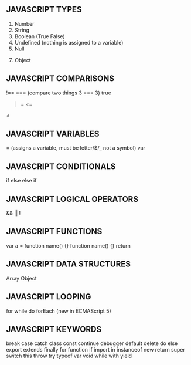 JAVASCRIPT TYPES
-----------------
1. Number 
2. String
3. Boolean  (True False)
4. Undefined (nothing is assigned to a variable)
5. Null
<!-- 6. Symbol (new in ECMAScript 6) -->
7. Object

JAVASCRIPT COMPARISONS
-----------------

!==
=== (compare two things  3 === 3) true
>=
<=
>
<

JAVASCRIPT VARIABLES
-----------------
= (assigns a variable, must be letter/$/_ not a symbol)
var
<!-- let (new in ECMAScript 6)-->  
<!-- const (new in ECMAScript 6)-->

JAVASCRIPT CONDITIONALS
-----------------
if
else
else if
<!-- ternary operator -->
<!-- switch -->


JAVASCRIPT LOGICAL OPERATORS
-----------------
&&
||
!

JAVASCRIPT FUNCTIONS
-----------------
var a = function name() {}
function name() {}
return
<!-- () => (new in ECMAScript 6) -->

JAVASCRIPT DATA STRUCTURES
-----------------
Array
Object

JAVASCRIPT LOOPING
-----------------
for
while
do 
forEach (new in ECMAScript 5) 


JAVASCRIPT KEYWORDS
-----------------
break
case
catch
class
const
continue
debugger
default
delete
do
else
export
extends
finally
for
function
if
import
in
instanceof
new
return
super
switch
this
throw
try
typeof
var
void
while
with
yield
